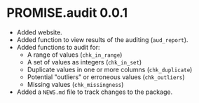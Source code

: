 # PROMISE.audit 0.0.1

* Added website.
* Added function to view results of the auditing (`aud_report`).
* Added functions to audit for:
    - A range of values (`chk_in_range`)
    - A set of values as integers (`chk_in_set`)
    - Duplicate values in one or more columns (`chk_duplicate`)
    - Potential "outliers" or erroneous values (`chk_outliers`)
    - Missing values (`chk_missingness`)
* Added a `NEWS.md` file to track changes to the package.
